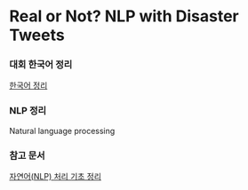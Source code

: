 # Real or Not? NLP with Disaster Tweets

### 대회 한국어 정리
[한국어 정리](https://docs.google.com/document/d/1LE7l6mHfATnk-blpOV9L1jyJvwKVrzP7ZUPdIUBEwGs/edit?usp=sharing)

### NLP 정리
Natural language processing

### 참고 문서
[자연어(NLP) 처리 기초 정리](http://hero4earth.com/blog/learning/2018/01/17/NLP_Basics_01/)
